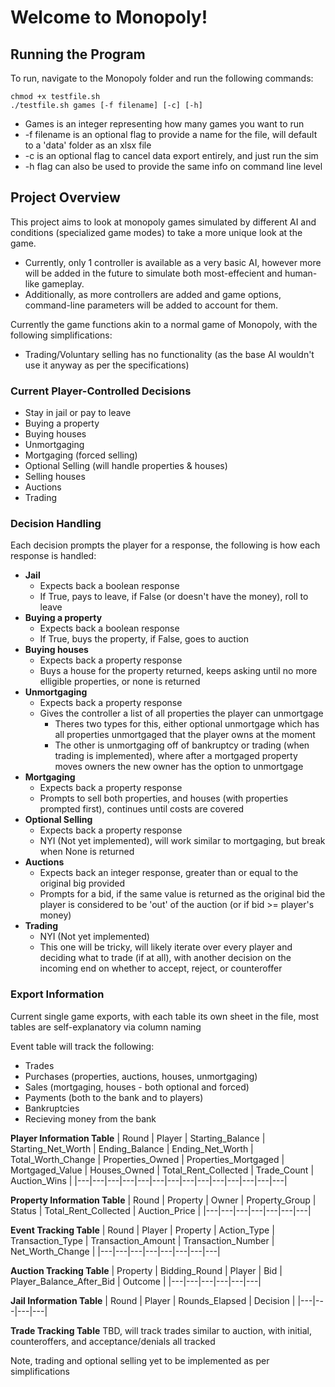 # Welcome to Monopoly!

## Running the Program

To run, navigate to the Monopoly folder and run the following commands:

```
chmod +x testfile.sh  
./testfile.sh games [-f filename] [-c] [-h]
```

 - Games is an integer representing how many games you want to run
 - -f filename is an optional flag to provide a name for the file, will default to a 'data' folder as an xlsx file
 - -c is an optional flag to cancel data export entirely, and just run the sim
 - -h flag can also be used to provide the same info on command line level

## Project Overview

This project aims to look at monopoly games simulated by different AI and conditions (specialized game modes) to take a more unique look at the game.
- Currently, only 1 controller is available as a very basic AI, however more will be added in the future to simulate both most-effecient and human-like gameplay.
- Additionally, as more controllers are added and game options, command-line parameters will be added to account for them.

Currently the game functions akin to a normal game of Monopoly, with the following simplifications:
- Trading/Voluntary selling has no functionality (as the base AI wouldn't use it anyway as per the specifications)

### Current Player-Controlled Decisions
- Stay in jail or pay to leave
- Buying a property
- Buying houses
- Unmortgaging
- Mortgaging (forced selling)
- Optional Selling (will handle properties & houses)
- Selling houses
- Auctions
- Trading

### Decision Handling
Each decision prompts the player for a response, the following is how each response is handled:

- **Jail**
  - Expects back a boolean response
  - If True, pays to leave, if False (or doesn't have the money), roll to leave
- **Buying a property**
  - Expects back a boolean response
  - If True, buys the property, if False, goes to auction
- **Buying houses**
  - Expects back a property response
  - Buys a house for the property returned, keeps asking until no more elligible properties, or none is returned
- **Unmortgaging**
  - Expects back a property response
  - Gives the controller a list of all properties the player can unmortgage
    - Theres two types for this, either optional unmortgage which has all properties unmortgaged that the player owns at the moment
    - The other is unmortgaging off of bankruptcy or trading (when trading is implemented), where after a mortgaged property moves owners the new owner has the option to unmortgage
- **Mortgaging**
  - Expects back a property response
  - Prompts to sell both properties, and houses (with properties prompted first), continues until costs are covered
- **Optional Selling**
  - Expects back a property response
  - NYI (Not yet implemented), will work similar to mortgaging, but break when None is returned
- **Auctions**
  - Expects back an integer response, greater than or equal to the original big provided
  - Prompts for a bid, if the same value is returned as the original bid the player is considered to be 'out' of the auction (or if bid >= player's money)
- **Trading**
  - NYI (Not yet implemented)
  - This one will be tricky, will likely iterate over every player and deciding what to trade (if at all), with another decision on the incoming end on whether to accept, reject, or counteroffer

### Export Information
Current single game exports, with each table its own sheet in the file, most tables are self-explanatory via column naming

Event table will track the following:
 - Trades
 - Purchases (properties, auctions, houses, unmortgaging)
 - Sales (mortgaging, houses - both optional and forced)
 - Payments (both to the bank and to players)
 - Bankruptcies
 - Recieving money from the bank

**Player Information Table**
| Round | Player | Starting_Balance | Starting_Net_Worth | Ending_Balance | Ending_Net_Worth | Total_Worth_Change | Properties_Owned | Properties_Mortgaged | Mortgaged_Value | Houses_Owned | Total_Rent_Collected | Trade_Count | Auction_Wins |
|---|---|---|---|---|---|---|---|---|---|---|---|---|---|

**Property Information Table**
| Round | Property | Owner | Property_Group | Status | Total_Rent_Collected | Auction_Price |
|---|---|---|---|---|---|---|

**Event Tracking Table**
| Round | Player | Property | Action_Type | Transaction_Type | Transaction_Amount | Transaction_Number | Net_Worth_Change |
|---|---|---|---|---|---|---|---|

**Auction Tracking Table**
| Property | Bidding_Round | Player | Bid | Player_Balance_After_Bid | Outcome |
|---|---|---|---|---|---|

**Jail Information Table**
| Round | Player | Rounds_Elapsed | Decision |
|---|---|---|---|

**Trade Tracking Table**
TBD, will track trades similar to auction, with initial, counteroffers, and acceptance/denials all tracked

Note, trading and optional selling yet to be implemented as per simplifications
